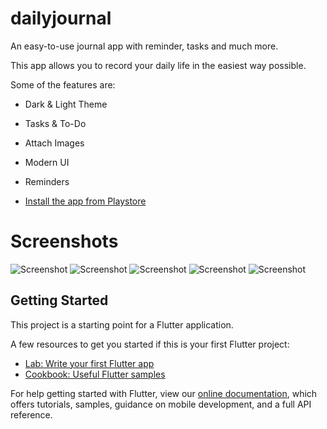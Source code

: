 # dailyjournal

An easy-to-use journal app with reminder, tasks and much more.

This app allows you to record your daily life in the easiest way possible.

Some of the features are:

- Dark & Light Theme

- Tasks & To-Do

- Attach Images

- Modern UI

- Reminders

- [Install the app from Playstore](https://play.google.com/store/apps/details?id=forol.msugamsingh.dailyjournal)


# Screenshots

![Screenshot](../master/docs/featuredailyjournal.png)
![Screenshot](../master/docs/Screenshot_1601468268.png)
![Screenshot](../master/docs/Screenshot_1601468347.png)
![Screenshot](../master/docs/Screenshot_1601468560.png)
![Screenshot](../master/docs/Screenshot_1601468469.png)

## Getting Started

This project is a starting point for a Flutter application.

A few resources to get you started if this is your first Flutter project:

- [Lab: Write your first Flutter app](https://flutter.dev/docs/get-started/codelab)
- [Cookbook: Useful Flutter samples](https://flutter.dev/docs/cookbook)

For help getting started with Flutter, view our
[online documentation](https://flutter.dev/docs), which offers tutorials,
samples, guidance on mobile development, and a full API reference.
